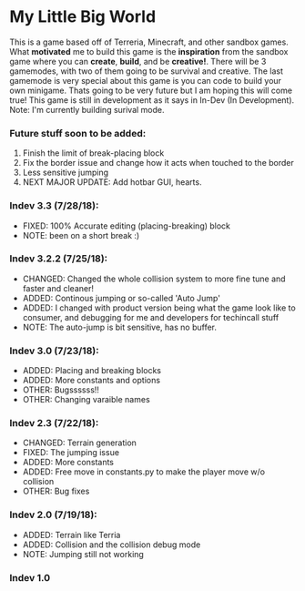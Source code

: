 # My Little Big World 
This is a game based off of Terreria, Minecraft, and other sandbox games. What **motivated** me to build this game is the **inspiration** from the sandbox game where you can **create**, **build**, and be **creative!**. There will be 3 gamemodes, with two of them going to be survival and creative. The last gamemode is very special about this game is you can code to build your own minigame. Thats going to be very future but I am hoping this will come true! This game is still in development as it says in In-Dev (In Development).
Note: I'm currently building surival mode.

### Future stuff soon to be added:
  1. Finish the limit of break-placing block
  2. Fix the border issue and change how it acts when touched to the border
  3. Less sensitive jumping
  4. NEXT MAJOR UPDATE:  Add hotbar GUI, hearts.

### Indev 3.3 (7/28/18):
  * FIXED: 100% Accurate editing (placing-breaking) block
  * NOTE: been on a short break :)

### Indev 3.2.2 (7/25/18):
  * CHANGED: Changed the whole collision system to more fine tune and faster and cleaner!
  * ADDED: Continous jumping or so-called 'Auto Jump'
  * ADDED: I changed with product version being what the game look like to consumer, and debugging for me and developers for techincall              stuff
  * NOTE: The auto-jump is bit sensitive, has no buffer.

### Indev 3.0 (7/23/18):
  * ADDED: Placing and breaking blocks
  * ADDED: More constants and options
  * OTHER: Bugssssss!!
  * OTHER: Changing varaible names

### Indev 2.3 (7/22/18):
  * CHANGED: Terrain generation
  * FIXED: The jumping issue
  * ADDED: More constants
  * ADDED: Free move in constants.py to make the player move w/o collision
  * OTHER: Bug fixes

### Indev 2.0 (7/19/18):
  * ADDED: Terrain like Terria
  * ADDED: Collision and the collision debug mode
  * NOTE: Jumping still not working

### Indev 1.0
